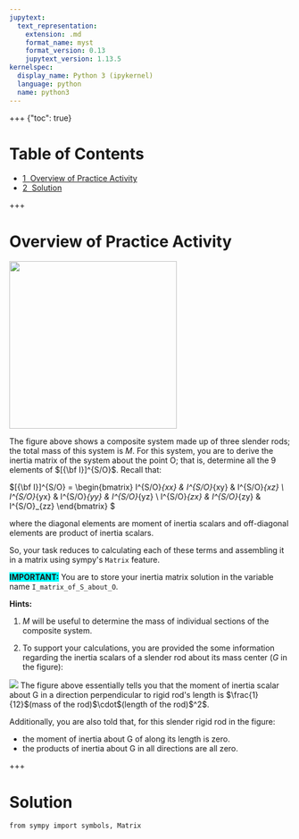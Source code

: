 ```yaml
---
jupytext:
  text_representation:
    extension: .md
    format_name: myst
    format_version: 0.13
    jupytext_version: 1.13.5
kernelspec:
  display_name: Python 3 (ipykernel)
  language: python
  name: python3
---
```


+++ {"toc": true}

<h1>Table of Contents<span class="tocSkip"></span></h1>
<div class="toc"><ul class="toc-item"><li><span><a href="#Overview-of-Practice-Activity" data-toc-modified-id="Overview-of-Practice-Activity-1"><span class="toc-item-num">1&nbsp;&nbsp;</span>Overview of Practice Activity</a></span></li><li><span><a href="#Solution" data-toc-modified-id="Solution-2"><span class="toc-item-num">2&nbsp;&nbsp;</span>Solution</a></span></li></ul></div>

+++

# Overview of Practice Activity

<img src="Figures/Problem2.png" height=300 width=300>

The figure above shows a composite system made up of three slender rods; the total mass of this system is $M$. For this system, you are to derive the inertia matrix of the system about the point O; that is, determine all the 9 elements of $[{\bf I}]^{S/O}$. Recall that:

$[{\bf I}]^{S/O} = \begin{bmatrix}
I^{S/O}_{xx} & I^{S/O}_{xy} & I^{S/O}_{xz} \\
I^{S/O}_{yx} & I^{S/O}_{yy} & I^{S/O}_{yz} \\
I^{S/O}_{zx} & I^{S/O}_{zy} & I^{S/O}_{zz}
\end{bmatrix} $

where the diagonal elements are moment of inertia scalars and off-diagonal elements are product of inertia scalars.

So, your task reduces to calculating each of these terms and  assembling it in a matrix using sympy's `Matrix` feature.


__<span style="background-color:cyan">IMPORTANT:</span>__ You are to store your inertia matrix solution in the variable name `I_matrix_of_S_about_O`.

__Hints:__
1. $M$ will be useful to determine the mass of individual sections of the composite system.

2. To support your calculations, you are provided  the some information regarding the inertia scalars of a slender rod about its mass center ($G$ in the figure):
<img src="Figures/slender_rod_moi.png">
The figure above essentially tells you that the moment of inertia scalar about G in a direction perpendicular to rigid rod's length is $\frac{1}{12}$(mass of the rod)$\cdot$(length of the rod)$^2$.

Additionally, you are also told that, for this slender rigid rod in the figure: 
- the moment of inertia about G of along its length is zero.
- the products of inertia about G in all directions are all zero.

+++

# Solution

```{code-cell} ipython3
from sympy import symbols, Matrix
```
